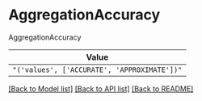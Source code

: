 # AggregationAccuracy

AggregationAccuracy

| **Value** |
| --------- |
| `"('values', ['ACCURATE', 'APPROXIMATE'])"` |


[[Back to Model list]](../../../README.md#models-v2-link) [[Back to API list]](../../../README.md#documentation-for-api-endpoints) [[Back to README]](../../../README.md)
